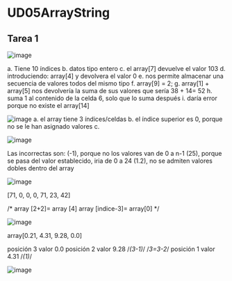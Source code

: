 # UD05ArrayString

## Tarea 1

![image](https://github.com/Programacion2023SabrineBouragba/UD05ArrayString/assets/146069628/a8aa6986-a73d-4280-96a3-335ead2d3fb5)

a. Tiene 10 índices
b. datos tipo entero
c. el array[7] devuelve el valor 103
d. introduciendo: array[4] y devolvera el valor 0
e. nos permite almacenar una secuencia de valores todos del mismo tipo
f. array[9] = 2;
g. array[1] + array[5] nos devolvería la suma de sus valores que sería 38 + 14= 52
h. suma 1 al contenido de la celda 6, solo que lo suma después
i. daría error porque no existe el array[14]


![image](https://github.com/Programacion2023SabrineBouragba/UD05ArrayString/assets/146069628/bfd0eb27-2a41-4dc2-a0a4-36632128f8e7)
a. el array tiene 3 índices/celdas
b. el índice superior es 0, porque no se le han asignado valores
c. 


![image](https://github.com/Programacion2023SabrineBouragba/UD05ArrayString/assets/146069628/083d91c2-ae42-4a3f-817d-5905099a54e0)

Las incorrectas son:
(-1), porque no los valores van de 0 a n-1
(25), porque se pasa del valor establecido, iria de 0 a 24
(1.2), no se admiten valores dobles dentro del array


![image](https://github.com/Programacion2023SabrineBouragba/UD05ArrayString/assets/146069628/869ff5b5-2a85-4e89-bc66-d3b0d0960033)

[71, 0, 0, 0, 71, 23, 42]

/*
array [2+2]= array [4]
array [indice-3]= array[0]
*/


![image](https://github.com/Programacion2023SabrineBouragba/UD05ArrayString/assets/146069628/ebdbb3aa-6a7d-4b82-a1f5-76d86604e2dd)

array[0.21, 4.31, 9.28, 0.0]

posición 3 valor 0.0
posición 2 valor 9.28 /*(3-1)*/
/*3=3-2*/
posición 1 valor 4.31 /*(1)*/


![image](https://github.com/Programacion2023SabrineBouragba/UD05ArrayString/assets/146069628/66f87cdd-4356-4ee8-b1ed-9061e3194309)






